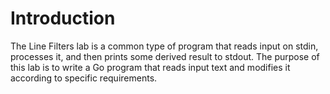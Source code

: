 # Introduction

The Line Filters lab is a common type of program that reads input on stdin, processes it, and then prints some derived result to stdout. The purpose of this lab is to write a Go program that reads input text and modifies it according to specific requirements.
